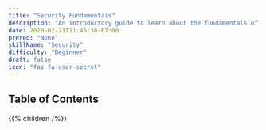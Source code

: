 ```yaml
---
title: "Security Fundamentals"
description: "An introductory guide to learn about the fundamentals of security!"
date: 2020-02-21T11:45:38-07:00
prereq: "None"
skillName: "Security"
difficulty: "Beginner"
draft: false
icon: "fas fa-user-secret"
---
```


## Table of Contents

{{% children /%}}
